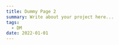 ```yaml
---
title: Dummy Page 2
summary: Write about your project here...
tags:
  - DM
date: 2022-01-01
---
```


